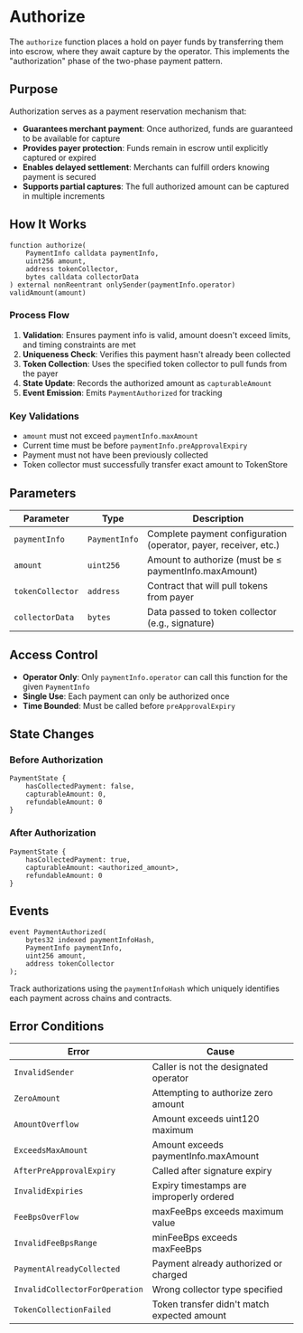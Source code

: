 # Authorize

The `authorize` function places a hold on payer funds by transferring them into escrow, where they await capture by the operator. This implements the "authorization" phase of the two-phase payment pattern.

## Purpose

Authorization serves as a payment reservation mechanism that:
- **Guarantees merchant payment**: Once authorized, funds are guaranteed to be available for capture
- **Provides payer protection**: Funds remain in escrow until explicitly captured or expired
- **Enables delayed settlement**: Merchants can fulfill orders knowing payment is secured
- **Supports partial captures**: The full authorized amount can be captured in multiple increments

## How It Works

```solidity
function authorize(
    PaymentInfo calldata paymentInfo,
    uint256 amount,
    address tokenCollector,
    bytes calldata collectorData
) external nonReentrant onlySender(paymentInfo.operator) validAmount(amount)
```

### Process Flow
1. **Validation**: Ensures payment info is valid, amount doesn't exceed limits, and timing constraints are met
2. **Uniqueness Check**: Verifies this payment hasn't already been collected
3. **Token Collection**: Uses the specified token collector to pull funds from the payer
4. **State Update**: Records the authorized amount as `capturableAmount`
5. **Event Emission**: Emits `PaymentAuthorized` for tracking

### Key Validations
- `amount` must not exceed `paymentInfo.maxAmount`
- Current time must be before `paymentInfo.preApprovalExpiry`
- Payment must not have been previously collected
- Token collector must successfully transfer exact amount to TokenStore

## Parameters

| Parameter | Type | Description |
|-----------|------|-------------|
| `paymentInfo` | `PaymentInfo` | Complete payment configuration (operator, payer, receiver, etc.) |
| `amount` | `uint256` | Amount to authorize (must be ≤ paymentInfo.maxAmount) |
| `tokenCollector` | `address` | Contract that will pull tokens from payer |
| `collectorData` | `bytes` | Data passed to token collector (e.g., signature) |

## Access Control

- **Operator Only**: Only `paymentInfo.operator` can call this function for the given `PaymentInfo`
- **Single Use**: Each payment can only be authorized once
- **Time Bounded**: Must be called before `preApprovalExpiry`

## State Changes

### Before Authorization
```
PaymentState {
    hasCollectedPayment: false,
    capturableAmount: 0,
    refundableAmount: 0
}
```

### After Authorization
```
PaymentState {
    hasCollectedPayment: true,
    capturableAmount: <authorized_amount>,
    refundableAmount: 0
}
```

## Events

```solidity
event PaymentAuthorized(
    bytes32 indexed paymentInfoHash,
    PaymentInfo paymentInfo,
    uint256 amount,
    address tokenCollector
);
```

Track authorizations using the `paymentInfoHash` which uniquely identifies each payment across chains and contracts.

## Error Conditions

| Error | Cause |
|-------|--------|
| `InvalidSender` | Caller is not the designated operator |
| `ZeroAmount` | Attempting to authorize zero amount |
| `AmountOverflow` | Amount exceeds uint120 maximum |
| `ExceedsMaxAmount` | Amount exceeds paymentInfo.maxAmount |
| `AfterPreApprovalExpiry` | Called after signature expiry |
| `InvalidExpiries` | Expiry timestamps are improperly ordered |
| `FeeBpsOverFlow` | maxFeeBps exceeds maximum value |
| `InvalidFeeBpsRange` | minFeeBps exceeds maxFeeBps |
| `PaymentAlreadyCollected` | Payment already authorized or charged |
| `InvalidCollectorForOperation` | Wrong collector type specified |
| `TokenCollectionFailed` | Token transfer didn't match expected amount |
